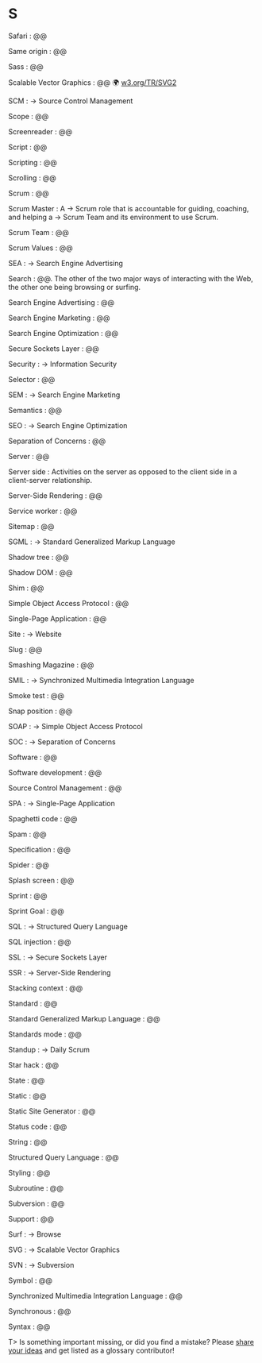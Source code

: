 # S

Safari
: @@

Same origin
: @@

Sass
: @@

Scalable Vector Graphics
: @@ 🌍&nbsp;[w3.org/TR/SVG2](https://www.w3.org/TR/SVG2/)

SCM
: → Source Control Management 

Scope
: @@

Screenreader
: @@

Script
: @@

Scripting
: @@

Scrolling
: @@

Scrum
: @@

Scrum Master
: A → Scrum role that is accountable for guiding, coaching, and helping a → Scrum Team and its environment to use Scrum. 

Scrum Team
: @@

Scrum Values
: @@

SEA
: → Search Engine Advertising

Search
: @@. The other of the two major ways of interacting with the Web, the other one being browsing or surfing.

Search Engine Advertising
: @@

Search Engine Marketing
: @@

Search Engine Optimization
: @@

Secure Sockets Layer
: @@

Security
: → Information Security

Selector
: @@

SEM
: → Search Engine Marketing

Semantics
: @@

SEO
: → Search Engine Optimization

Separation of Concerns
: @@

Server
: @@

Server side
: Activities on the server as opposed to the client side in a client-server relationship.

Server-Side Rendering
: @@

Service worker
: @@

Sitemap
: @@

SGML
: → Standard Generalized Markup Language

Shadow tree
: @@

Shadow DOM
: @@

Shim
: @@

Simple Object Access Protocol
: @@

Single-Page Application
: @@

Site
: → Website

Slug
: @@

Smashing Magazine
: @@

SMIL
: → Synchronized Multimedia Integration Language

Smoke test
: @@

Snap position
: @@

SOAP
: → Simple Object Access Protocol

SOC
: → Separation of Concerns

Software
: @@

Software development
: @@

Source Control Management
: @@

SPA
: → Single-Page Application

Spaghetti code
: @@

Spam
: @@

Specification
: @@

Spider
: @@

Splash screen
: @@

Sprint
: @@

Sprint Goal
: @@

SQL
: → Structured Query Language

SQL injection
: @@

SSL
: → Secure Sockets Layer

SSR
: → Server-Side Rendering

Stacking context
: @@

Standard
: @@

Standard Generalized Markup Language
: @@

Standards mode
: @@

Standup
: → Daily Scrum

Star hack
: @@

State
: @@

Static
: @@

Static Site Generator
: @@

Status code
: @@

String
: @@

Structured Query Language
: @@

Styling
: @@

Subroutine
: @@

Subversion
: @@

Support
: @@

Surf
: → Browse

SVG
: → Scalable Vector Graphics

SVN
: → Subversion

Symbol
: @@

Synchronized Multimedia Integration Language
: @@

Synchronous
: @@

Syntax
: @@

T> Is something important missing, or did you find a mistake? Please [share your ideas](https://github.com/j9t/web-development-glossary/blob/master/manuscript/s.md) and get listed as a glossary contributor!